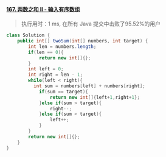 #### [167. 两数之和 II - 输入有序数组](https://leetcode-cn.com/problems/two-sum-ii-input-array-is-sorted/)

> 执行用时：1 ms, 在所有 Java 提交中击败了95.52%的用户

```java
class Solution {
    public int[] twoSum(int[] numbers, int target) {
        int len = numbers.length;
        if(len == 0){
            return new int[]{};
        }
        int left = 0;
        int right = len - 1;
        while(left < right){
          int sum = numbers[left] + numbers[right];
            if(sum == target){
                return new int[]{left+1,right+1};
            }else if(sum > target){
                right--;
            }else if(sum < target){
                left++;
            }
        }
        return new int[]{};
    }
}
```

